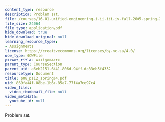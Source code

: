 ```yaml
---
content_type: resource
description: Problem set.
file: /courses/16-01-unified-engineering-i-ii-iii-iv-fall-2005-spring-2006/869fa84f08be1b6e85a777f4a7ce97c4_p08_ps12_spring04.pdf
file_size: 24064
file_type: application/pdf
hide_download: true
hide_download_original: null
learning_resource_types:
- Assignments
license: https://creativecommons.org/licenses/by-nc-sa/4.0/
ocw_type: OCWFile
parent_title: Assignments
parent_type: CourseSection
parent_uid: a6eb2151-6f41-806d-94ff-dc83eb5f4337
resourcetype: Document
title: p08_ps12_spring04.pdf
uid: 869fa84f-08be-1b6e-85a7-77f4a7ce97c4
video_files:
  video_thumbnail_file: null
video_metadata:
  youtube_id: null
---
```

Problem set.
